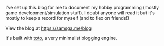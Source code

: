 I've set up this blog for me to document my hobby programming (mostly game development/simulation stuff). I doubt anyone will read it but it's mostly to keep a record for myself (and to flex on friends!)

View the blog at https://samsga.me/blog

It's built with [toto](https://www.github.com/cloudhead/toto), a very minimalist blogging engine.

